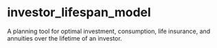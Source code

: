 # investor_lifespan_model
A planning tool for optimal investment, consumption, life insurance, and annuities over the lifetime of an investor.
